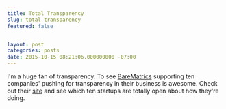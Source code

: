 ```yaml
---
title: Total Transparency
slug: total-transparency
featured: false


layout: post
categories: posts
date: 2015-10-15 08:21:06.000000000 -07:00
---
```


I'm a huge fan of transparency. To see [BareMatrics](https://baremetrics.com/open) supporting ten companies' pushing for transparency in their business is awesome. Check out their [site](https://baremetrics.com/open) and see which ten startups are totally open about how they're doing.

